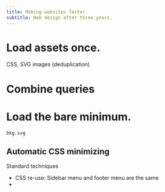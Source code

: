 ```yaml
---
title: Making websites faster.
subtitle: Web design after three years.
---
```


# Load assets once.
CSS, SVG images (deduplication)

# Combine queries

# Load the bare minimum.
`bkg.svg`

## Automatic CSS minimizing


Standard techniques
 - CSS re-use: Sidebar menu and footer menu are the same
 - 